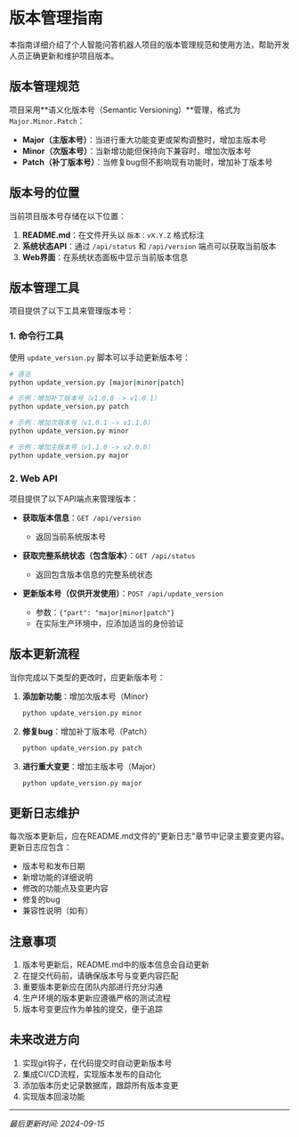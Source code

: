 # 版本管理指南

本指南详细介绍了个人智能问答机器人项目的版本管理规范和使用方法，帮助开发人员正确更新和维护项目版本。

## 版本管理规范

项目采用**语义化版本号（Semantic Versioning）**管理，格式为 `Major.Minor.Patch`：

- **Major（主版本号）**：当进行重大功能变更或架构调整时，增加主版本号
- **Minor（次版本号）**：当新增功能但保持向下兼容时，增加次版本号
- **Patch（补丁版本号）**：当修复bug但不影响现有功能时，增加补丁版本号

## 版本号的位置

当前项目版本号存储在以下位置：

1. **README.md**：在文件开头以 `版本：vX.Y.Z` 格式标注
2. **系统状态API**：通过 `/api/status` 和 `/api/version` 端点可以获取当前版本
3. **Web界面**：在系统状态面板中显示当前版本信息

## 版本管理工具

项目提供了以下工具来管理版本号：

### 1. 命令行工具

使用 `update_version.py` 脚本可以手动更新版本号：

```bash
# 语法
python update_version.py [major|minor|patch]

# 示例：增加补丁版本号（v1.0.0 -> v1.0.1）
python update_version.py patch

# 示例：增加次版本号（v1.0.1 -> v1.1.0）
python update_version.py minor

# 示例：增加主版本号（v1.1.0 -> v2.0.0）
python update_version.py major
```

### 2. Web API

项目提供了以下API端点来管理版本：

- **获取版本信息**：`GET /api/version`
  - 返回当前系统版本号
  
- **获取完整系统状态（包含版本）**：`GET /api/status`
  - 返回包含版本信息的完整系统状态
  
- **更新版本号（仅供开发使用）**：`POST /api/update_version`
  - 参数：`{"part": "major|minor|patch"}`
  - 在实际生产环境中，应添加适当的身份验证

## 版本更新流程

当你完成以下类型的更改时，应更新版本号：

1. **添加新功能**：增加次版本号（Minor）
   ```bash
   python update_version.py minor
   ```
   
2. **修复bug**：增加补丁版本号（Patch）
   ```bash
   python update_version.py patch
   ```
   
3. **进行重大变更**：增加主版本号（Major）
   ```bash
   python update_version.py major
   ```

## 更新日志维护

每次版本更新后，应在README.md文件的"更新日志"章节中记录主要变更内容。更新日志应包含：

- 版本号和发布日期
- 新增功能的详细说明
- 修改的功能点及变更内容
- 修复的bug
- 兼容性说明（如有）

## 注意事项

1. 版本号更新后，README.md中的版本信息会自动更新
2. 在提交代码前，请确保版本号与变更内容匹配
3. 重要版本更新应在团队内部进行充分沟通
4. 生产环境的版本更新应遵循严格的测试流程
5. 版本号变更应作为单独的提交，便于追踪

## 未来改进方向

1. 实现git钩子，在代码提交时自动更新版本号
2. 集成CI/CD流程，实现版本发布的自动化
3. 添加版本历史记录数据库，跟踪所有版本变更
4. 实现版本回滚功能

---

*最后更新时间: 2024-09-15*